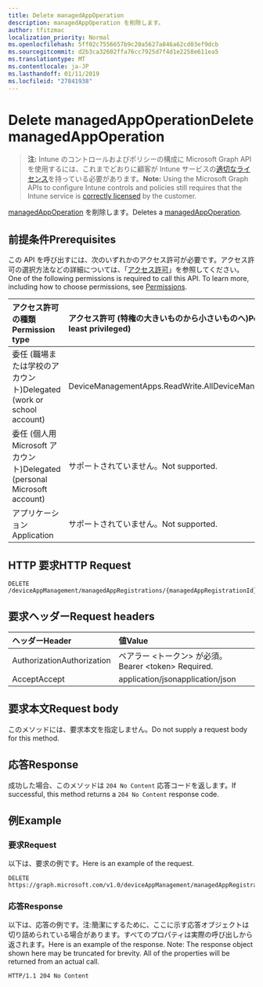 ```yaml
---
title: Delete managedAppOperation
description: managedAppOperation を削除します。
author: tfitzmac
localization_priority: Normal
ms.openlocfilehash: 5ff02c7556657b9c20a5627a846a62cd03ef9dcb
ms.sourcegitcommit: d2b3ca32602ffa76cc7925d7f4d1e2258e611ea5
ms.translationtype: MT
ms.contentlocale: ja-JP
ms.lasthandoff: 01/11/2019
ms.locfileid: "27841938"
---
```

# <a name="delete-managedappoperation"></a><span data-ttu-id="7fb4f-103">Delete managedAppOperation</span><span class="sxs-lookup"><span data-stu-id="7fb4f-103">Delete managedAppOperation</span></span>

> <span data-ttu-id="7fb4f-104">**注:** Intune のコントロールおよびポリシーの構成に Microsoft Graph API を使用するには、これまでどおりに顧客が Intune サービスの[適切なライセンス](https://go.microsoft.com/fwlink/?linkid=839381)を持っている必要があります。</span><span class="sxs-lookup"><span data-stu-id="7fb4f-104">**Note:** Using the Microsoft Graph APIs to configure Intune controls and policies still requires that the Intune service is [correctly licensed](https://go.microsoft.com/fwlink/?linkid=839381) by the customer.</span></span>

<span data-ttu-id="7fb4f-105">[managedAppOperation](../resources/intune-mam-managedappoperation.md) を削除します。</span><span class="sxs-lookup"><span data-stu-id="7fb4f-105">Deletes a [managedAppOperation](../resources/intune-mam-managedappoperation.md).</span></span>
## <a name="prerequisites"></a><span data-ttu-id="7fb4f-106">前提条件</span><span class="sxs-lookup"><span data-stu-id="7fb4f-106">Prerequisites</span></span>
<span data-ttu-id="7fb4f-p101">この API を呼び出すには、次のいずれかのアクセス許可が必要です。アクセス許可の選択方法などの詳細については、「[アクセス許可](/graph/permissions-reference)」を参照してください。</span><span class="sxs-lookup"><span data-stu-id="7fb4f-p101">One of the following permissions is required to call this API. To learn more, including how to choose permissions, see [Permissions](/graph/permissions-reference).</span></span>

|<span data-ttu-id="7fb4f-109">アクセス許可の種類</span><span class="sxs-lookup"><span data-stu-id="7fb4f-109">Permission type</span></span>|<span data-ttu-id="7fb4f-110">アクセス許可 (特権の大きいものから小さいものへ)</span><span class="sxs-lookup"><span data-stu-id="7fb4f-110">Permissions (from most to least privileged)</span></span>|
|:---|:---|
|<span data-ttu-id="7fb4f-111">委任 (職場または学校のアカウント)</span><span class="sxs-lookup"><span data-stu-id="7fb4f-111">Delegated (work or school account)</span></span>|<span data-ttu-id="7fb4f-112">DeviceManagementApps.ReadWrite.All</span><span class="sxs-lookup"><span data-stu-id="7fb4f-112">DeviceManagementApps.ReadWrite.All</span></span>|
|<span data-ttu-id="7fb4f-113">委任 (個人用 Microsoft アカウント)</span><span class="sxs-lookup"><span data-stu-id="7fb4f-113">Delegated (personal Microsoft account)</span></span>|<span data-ttu-id="7fb4f-114">サポートされていません。</span><span class="sxs-lookup"><span data-stu-id="7fb4f-114">Not supported.</span></span>|
|<span data-ttu-id="7fb4f-115">アプリケーション</span><span class="sxs-lookup"><span data-stu-id="7fb4f-115">Application</span></span>|<span data-ttu-id="7fb4f-116">サポートされていません。</span><span class="sxs-lookup"><span data-stu-id="7fb4f-116">Not supported.</span></span>|

## <a name="http-request"></a><span data-ttu-id="7fb4f-117">HTTP 要求</span><span class="sxs-lookup"><span data-stu-id="7fb4f-117">HTTP Request</span></span>
<!-- {
  "blockType": "ignored"
}
-->
``` http
DELETE /deviceAppManagement/managedAppRegistrations/{managedAppRegistrationId}/operations/{managedAppOperationId}
```

## <a name="request-headers"></a><span data-ttu-id="7fb4f-118">要求ヘッダー</span><span class="sxs-lookup"><span data-stu-id="7fb4f-118">Request headers</span></span>
|<span data-ttu-id="7fb4f-119">ヘッダー</span><span class="sxs-lookup"><span data-stu-id="7fb4f-119">Header</span></span>|<span data-ttu-id="7fb4f-120">値</span><span class="sxs-lookup"><span data-stu-id="7fb4f-120">Value</span></span>|
|:---|:---|
|<span data-ttu-id="7fb4f-121">Authorization</span><span class="sxs-lookup"><span data-stu-id="7fb4f-121">Authorization</span></span>|<span data-ttu-id="7fb4f-122">ベアラー &lt;トークン&gt; が必須。</span><span class="sxs-lookup"><span data-stu-id="7fb4f-122">Bearer &lt;token&gt; Required.</span></span>|
|<span data-ttu-id="7fb4f-123">Accept</span><span class="sxs-lookup"><span data-stu-id="7fb4f-123">Accept</span></span>|<span data-ttu-id="7fb4f-124">application/json</span><span class="sxs-lookup"><span data-stu-id="7fb4f-124">application/json</span></span>|

## <a name="request-body"></a><span data-ttu-id="7fb4f-125">要求本文</span><span class="sxs-lookup"><span data-stu-id="7fb4f-125">Request body</span></span>
<span data-ttu-id="7fb4f-126">このメソッドには、要求本文を指定しません。</span><span class="sxs-lookup"><span data-stu-id="7fb4f-126">Do not supply a request body for this method.</span></span>

## <a name="response"></a><span data-ttu-id="7fb4f-127">応答</span><span class="sxs-lookup"><span data-stu-id="7fb4f-127">Response</span></span>
<span data-ttu-id="7fb4f-128">成功した場合、このメソッドは `204 No Content` 応答コードを返します。</span><span class="sxs-lookup"><span data-stu-id="7fb4f-128">If successful, this method returns a `204 No Content` response code.</span></span>

## <a name="example"></a><span data-ttu-id="7fb4f-129">例</span><span class="sxs-lookup"><span data-stu-id="7fb4f-129">Example</span></span>
### <a name="request"></a><span data-ttu-id="7fb4f-130">要求</span><span class="sxs-lookup"><span data-stu-id="7fb4f-130">Request</span></span>
<span data-ttu-id="7fb4f-131">以下は、要求の例です。</span><span class="sxs-lookup"><span data-stu-id="7fb4f-131">Here is an example of the request.</span></span>
``` http
DELETE https://graph.microsoft.com/v1.0/deviceAppManagement/managedAppRegistrations/{managedAppRegistrationId}/operations/{managedAppOperationId}
```

### <a name="response"></a><span data-ttu-id="7fb4f-132">応答</span><span class="sxs-lookup"><span data-stu-id="7fb4f-132">Response</span></span>
<span data-ttu-id="7fb4f-p102">以下は、応答の例です。注:簡潔にするために、ここに示す応答オブジェクトは切り詰められている場合があります。すべてのプロパティは実際の呼び出しから返されます。</span><span class="sxs-lookup"><span data-stu-id="7fb4f-p102">Here is an example of the response. Note: The response object shown here may be truncated for brevity. All of the properties will be returned from an actual call.</span></span>
``` http
HTTP/1.1 204 No Content
```



